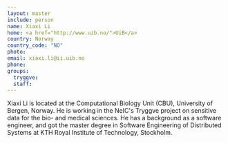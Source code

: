 ```yaml
---
layout: master
include: person
name: Xiaxi Li
home: <a href="http://www.uib.no/">UiB</a>
country: Norway
country_code: "NO"
photo:
email: xiaxi.li@ii.uib.no
phone:
groups:
  tryggve:
  staff:
---
```

Xiaxi Li is located at the Computational Biology Unit (CBU), University of
Bergen, Norway. He is working in the NeIC's Tryggve project on sensitive data
for the bio- and medical sciences. He has a background as a software engineer,
and got the master degree in Software Engineering of Distributed Systems at KTH
Royal Institute of Technology, Stockholm.
